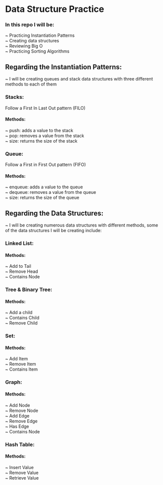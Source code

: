 # Data Structure Practice
### In this repo I will be: <br />
~ Practicing Instantiation Patterns <br />
~ Creating data structures <br />
~ Reviewing Big O <br />
~ Practicing Sorting Algorithms <br />

## Regarding the Instantiation Patterns: 
~ I will be creating queues and stack data structures with three different methods to each of them

### Stacks: <br />
Follow a First In Last Out pattern (FILO) <br />
  #### Methods: <br />
  ~ push: adds a value to the stack <br />
  ~ pop: removes a value from the stack <br />
  ~ size: returns the size of the stack <br />

### Queue:
Follow a First in First Out pattern (FIFO) <br />
  #### Methods: <br />
  ~ enqueue: adds a value to the queue <br />
  ~ dequeue: removes a value from the queue <br />
  ~ size: returns the size of the queue

## Regarding the Data Structures:
~ I will be creating numerous data structures with different methods, some of the data structures I will be creating include: <br />
### Linked List:
#### Methods:
~ Add to Tail <br />
~ Remove Head <br />
~ Contains Node <br />
### Tree & Binary Tree:
#### Methods:
~ Add a child <br />
~ Contains Child <br />
~ Remove Child <br />
### Set:
#### Methods:
~ Add Item <br />
~ Remove Item<br />
~ Contains Item <br />
### Graph:
#### Methods:
~ Add Node <br />
~ Remove Node <br />
~ Add Edge <br />
~ Remove Edge <br />
~ Has Edge <br />
~ Contains Node <br />
### Hash Table:
#### Methods:
~ Insert Value<br />
~ Remove Value <br />
~ Retrieve Value <br />
